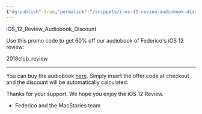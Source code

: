 ```yaml
---
{"dg-publish":true,"permalink":"/snippets/i-os-12-review-audiobook-discount/","dgHomeLink":true,"dgPassFrontmatter":false}
---
```


iOS_12_Review_Audiobook_Discount

Use this promo code to get 60% off our audiobook of Federico's iOS 12 review:


2018club_review


---

You can buy the audiobook [here](https://gumroad.com/l/iOS12Review). Simply insert the offer code at checkout and the discount will be automatically calculated.

Thanks for your support. We hope you enjoy the iOS 12 Review.

- Federico and the MacStories team